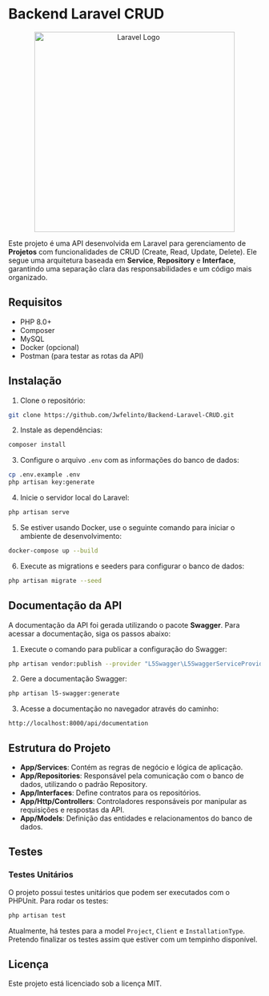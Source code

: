 
# Backend Laravel CRUD
<p align="center"><a href="https://laravel.com" target="_blank"><img src="https://raw.githubusercontent.com/laravel/art/master/logo-lockup/5%20SVG/2%20CMYK/1%20Full%20Color/laravel-logolockup-cmyk-red.svg" width="400" alt="Laravel Logo"></a></p>


Este projeto é uma API desenvolvida em Laravel para gerenciamento de **Projetos** com funcionalidades de CRUD (Create, Read, Update, Delete). Ele segue uma arquitetura baseada em **Service**, **Repository** e **Interface**, garantindo uma separação clara das responsabilidades e um código mais organizado.

## Requisitos

- PHP 8.0+
- Composer
- MySQL
- Docker (opcional)
- Postman (para testar as rotas da API)

## Instalação

1. Clone o repositório:

```bash
git clone https://github.com/Jwfelinto/Backend-Laravel-CRUD.git
```

2. Instale as dependências:

```bash
composer install
```

3. Configure o arquivo `.env` com as informações do banco de dados:

```bash
cp .env.example .env
php artisan key:generate
```

4. Inicie o servidor local do Laravel:

```bash
php artisan serve
```

5. Se estiver usando Docker, use o seguinte comando para iniciar o ambiente de desenvolvimento:

```bash
docker-compose up --build
```

6. Execute as migrations e seeders para configurar o banco de dados:

```bash
php artisan migrate --seed
```


## Documentação da API

A documentação da API foi gerada utilizando o pacote **Swagger**. Para acessar a documentação, siga os passos abaixo:

1. Execute o comando para publicar a configuração do Swagger:

```bash
php artisan vendor:publish --provider "L5Swagger\L5SwaggerServiceProvider"
```

2. Gere a documentação Swagger:

```bash
php artisan l5-swagger:generate
```

3. Acesse a documentação no navegador através do caminho:

```
http://localhost:8000/api/documentation
```

## Estrutura do Projeto

- **App/Services**: Contém as regras de negócio e lógica de aplicação.
- **App/Repositories**: Responsável pela comunicação com o banco de dados, utilizando o padrão Repository.
- **App/Interfaces**: Define contratos para os repositórios.
- **App/Http/Controllers**: Controladores responsáveis por manipular as requisições e respostas da API.
- **App/Models**: Definição das entidades e relacionamentos do banco de dados.

## Testes

### Testes Unitários

O projeto possui testes unitários que podem ser executados com o PHPUnit. Para rodar os testes:

```bash
php artisan test
```

Atualmente, há testes para a model `Project`, `Client` e `InstallationType`. Pretendo finalizar os testes assim que estiver com um tempinho disponível.

<!--## Contribuição

Contribuições são bem-vindas! Se você encontrar algum problema ou tiver sugestões, sinta-se à vontade para abrir uma issue ou enviar um pull request.-->

## Licença

Este projeto está licenciado sob a licença MIT.
